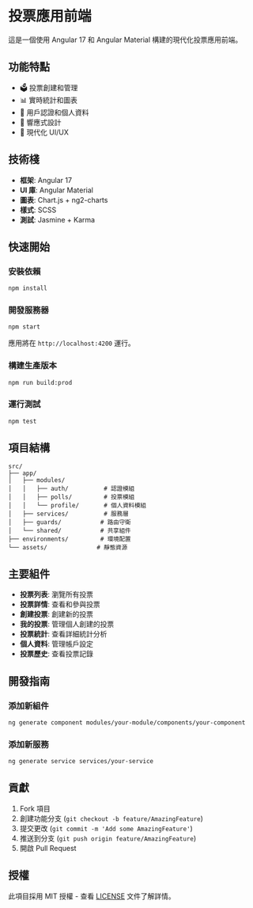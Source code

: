 # 投票應用前端

這是一個使用 Angular 17 和 Angular Material 構建的現代化投票應用前端。

## 功能特點

- 🗳️ 投票創建和管理
- 📊 實時統計和圖表
- 👤 用戶認證和個人資料
- 📱 響應式設計
- 🎨 現代化 UI/UX

## 技術棧

- **框架**: Angular 17
- **UI 庫**: Angular Material
- **圖表**: Chart.js + ng2-charts
- **樣式**: SCSS
- **測試**: Jasmine + Karma

## 快速開始

### 安裝依賴

```bash
npm install
```

### 開發服務器

```bash
npm start
```

應用將在 `http://localhost:4200` 運行。

### 構建生產版本

```bash
npm run build:prod
```

### 運行測試

```bash
npm test
```

## 項目結構

```
src/
├── app/
│   ├── modules/
│   │   ├── auth/          # 認證模組
│   │   ├── polls/         # 投票模組
│   │   └── profile/       # 個人資料模組
│   ├── services/          # 服務層
│   ├── guards/           # 路由守衛
│   └── shared/           # 共享組件
├── environments/         # 環境配置
└── assets/              # 靜態資源
```

## 主要組件

- **投票列表**: 瀏覽所有投票
- **投票詳情**: 查看和參與投票
- **創建投票**: 創建新的投票
- **我的投票**: 管理個人創建的投票
- **投票統計**: 查看詳細統計分析
- **個人資料**: 管理帳戶設定
- **投票歷史**: 查看投票記錄

## 開發指南

### 添加新組件

```bash
ng generate component modules/your-module/components/your-component
```

### 添加新服務

```bash
ng generate service services/your-service
```

## 貢獻

1. Fork 項目
2. 創建功能分支 (`git checkout -b feature/AmazingFeature`)
3. 提交更改 (`git commit -m 'Add some AmazingFeature'`)
4. 推送到分支 (`git push origin feature/AmazingFeature`)
5. 開啟 Pull Request

## 授權

此項目採用 MIT 授權 - 查看 [LICENSE](LICENSE) 文件了解詳情。 